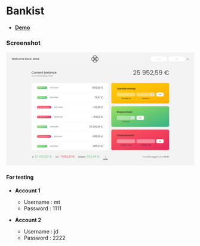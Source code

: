# Bankist

- [**Demo**](https://ismail-bankist.netlify.app/) 

### Screenshot

![](screenshots/Screenshot%202022-10-06%20at%2018-50-33%20Bankist.png)

#### For testing

- **Account 1**
  - Username : mt
  - Password : 1111

- **Account 2**
  - Username : jd
  - Password : 2222
